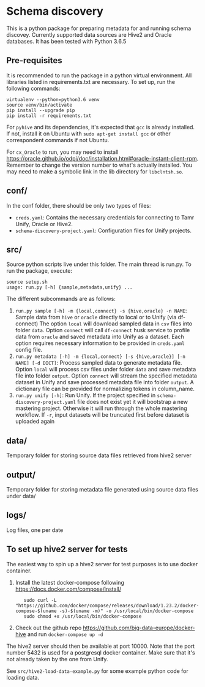 # Schema discovery
This is a python package for preparing metadata for and running schema discovey.
Currently supported data sources are Hive2 and Oracle databases.
It has been tested with Python 3.6.5

## Pre-requisites
It is recommended to run the package in a python virtual environment. 
All libraries listed in requirements.txt are necessary.
To set up, run the following commands:
```
virtualenv --python=python3.6 venv
source venv/bin/activate 
pip install --upgrade pip
pip install -r requirements.txt 
```

For `pyhive` and its dependencies, it's expected that `gcc` is already installed.
If not, install it on Ubuntu with `sudo apt-get install gcc` or other correspondent
commands if not Ubuntu.

For `cx_Oracle` to run, you may need to install https://oracle.github.io/odpi/doc/installation.html#oracle-instant-client-rpm. 
Remember to change the version number to what's actually installed. You may need to make a symbolic link 
in the lib directory for `libclntsh.so`.

## conf/
In the conf folder, there should be only two types of files:

  - `creds.yaml`: Contains the necessary credentials for connecting to Tamr Unify, Oracle or Hive2.
  - `schema-discovery-project.yaml`: Configuration files for Unify projects. 

## src/
Source python scripts live under this folder. The main thread is run.py. To run the package, execute:
```
source setup.sh
usage: run.py [-h] {sample,metadata,unify} ...
```

The different subcommands are as follows: 
  1. `run.py sample [-h] -m {local,connect} -s {hive,oracle} -n NAME`: Sample data from `hive` or `oracle` directly 
    to local or to Unify (via df-connect)
    The option `local` will download sampled data in `csv` files into folder `data`. 
    Option `connect` will call `df-connect` husk service to profile data from `oracle` and saved metadata into Unify
    as a dataset. Each option requires necessary information to be provided in `creds.yaml` config file.
  2. `run.py metadata [-h] -m {local,connect} [-s {hive,oracle}] [-n NAME] [-d DICT]`: Process sampled data to generate
    metadata file. Option `local` will process csv files under folder `data` and save metadata file into folder `output`.
    Option `connect` will stream the specified 
    metadata dataset in Unify and save processed metadata file into folder `output`. A dictionary file can be provided 
    for normalizing tokens in column_name.
  3. `run.py unify [-h]`: Run Unify. If the project specified in `schema-discovery-project.yaml` file does not exist yet it will bootstrap a new 
    mastering project. Otherwise it will run through the whole mastering workflow. If `-r`, input datasets will be truncated 
    first before dataset is uploaded again

## data/
Temporary folder for storing source data files retrieved from hive2 server

## output/
Temporary folder for storing metadata file generated using source data files under data/

## logs/
Log files, one per date

## To set up hive2 server for tests
The easiest way to spin up a hive2 server for test purposes is to use docker container. 
  1. Install the latest docker-compose following https://docs.docker.com/compose/install/ 
     ```
        sudo curl -L "https://github.com/docker/compose/releases/download/1.23.2/docker-compose-$(uname -s)-$(uname -m)" -o /usr/local/bin/docker-compose
        sudo chmod +x /usr/local/bin/docker-compose
     ```
  2. Check out the github repo https://github.com/big-data-europe/docker-hive and run
     ```docker-compose up -d```

The hive2 server should then be available at port 10000.
Note that the port number 5432 is used for a postgresql docker container.
Make sure that it's not already taken by the one from Unify. 

See `src/hive2-load-data-example.py` for some example python code for loading data.
